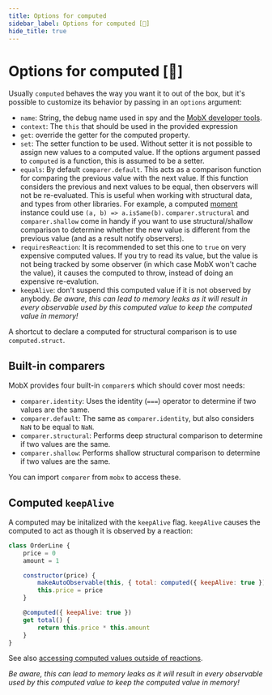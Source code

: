 ```yaml
---
title: Options for computed
sidebar_label: Options for computed [🚀]
hide_title: true
---
```


<script async type="text/javascript" src="//cdn.carbonads.com/carbon.js?serve=CEBD4KQ7&placement=mobxjsorg" id="_carbonads_js"></script>

# Options for computed [🚀]

Usually `computed` behaves the way you want it to out of the box, but it's possible to customize its behavior by passing in an `options` argument:

-   `name`: String, the debug name used in spy and the [MobX developer tools](https://github.com/mobxjs/mobx-devtools).
-   `context`: The `this` that should be used in the provided expression
-   `get`: override the getter for the computed property.
-   `set`: The setter function to be used. Without setter it is not possible to assign new values to a computed value. If the options argument passed to `computed` is a function, this is assumed to be a setter.
-   `equals`: By default `comparer.default`. This acts as a comparison function for comparing the previous value with the next value. If this function considers the previous and next values to be equal, then observers will not be re-evaluated. This is useful when working with structural data, and types from other libraries. For example, a computed [moment](https://momentjs.com/) instance could use `(a, b) => a.isSame(b)`. `comparer.structural` and `comparer.shallow` come in handy if you want to use structural/shallow comparison to determine whether the new value is different from the previous value (and as a result notify observers).
-   `requiresReaction`: It is recommended to set this one to `true` on very expensive computed values. If you try to read its value, but the value is not being tracked by some observer (in which case MobX won't cache the value), it causes the computed to throw, instead of doing an expensive re-evalution.
-   `keepAlive`: don't suspend this computed value if it is not observed by anybody. _Be aware, this can lead to memory leaks as it will result in every observable used by this computed value to keep the computed value in memory!_

A shortcut to declare a computed for structural comparison is to use `computed.struct`.

## Built-in comparers

MobX provides four built-in `comparer`s which should cover most needs:

-   `comparer.identity`: Uses the identity (`===`) operator to determine if two values are the same.
-   `comparer.default`: The same as `comparer.identity`, but also considers `NaN` to be equal to `NaN`.
-   `comparer.structural`: Performs deep structural comparison to determine if two values are the same.
-   `comparer.shallow`: Performs shallow structural comparison to determine if two values are the same.

You can import `comparer` from `mobx` to access these.

## Computed `keepAlive`

A computed may be initalized with the `keepAlive` flag. `keepAlive` causes the computed to act as though it is observed by a reaction:

```javascript
class OrderLine {
    price = 0
    amount = 1

    constructor(price) {
        makeAutoObservable(this, { total: computed({ keepAlive: true }) })
        this.price = price
    }

    @computed({ keepAlive: true })
    get total() {
        return this.price * this.amount
    }
}
```

See also [accessing computed values outside of reactions](computed-behavior.md#accessing-computed-values-outside-of-reactions).

_Be aware, this can lead to memory leaks as it will result in every observable used by this computed value to keep the computed value in memory!_
